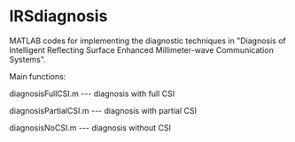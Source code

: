 # IRSdiagnosis
MATLAB codes for implementing the diagnostic techniques in "Diagnosis of Intelligent Reflecting Surface Enhanced Millimeter-wave Communication Systems".


Main functions:

diagnosisFullCSI.m     --- diagnosis with full CSI

diagnosisPartialCSI.m  --- diagnosis with partial CSI

diagnosisNoCSI.m       --- diagnosis without CSI
